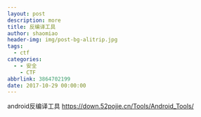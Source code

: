 ```yaml
---
layout: post
description: more
title: 反编译工具
author: shaomiao
header-img: img/post-bg-alitrip.jpg
tags:
  - ctf
categories:
  - - 安全
    - CTF
abbrlink: 3864702199
date: 2017-10-29 00:00:00
---
```

android反编译工具 https://down.52pojie.cn/Tools/Android_Tools/
